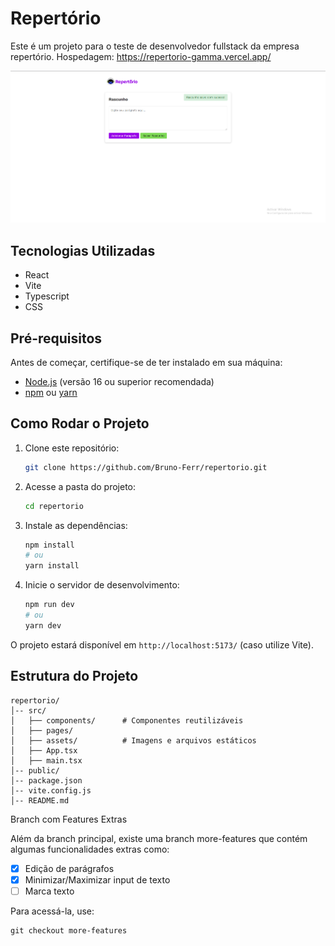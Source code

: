 # Repertório

Este é um projeto para o teste de desenvolvedor fullstack da empresa repertório.
Hospedagem: https://repertorio-gamma.vercel.app/

![App Screenshot](./public/image.png)

## Tecnologias Utilizadas

- React
- Vite
- Typescript
- CSS

## Pré-requisitos

Antes de começar, certifique-se de ter instalado em sua máquina:

- [Node.js](https://nodejs.org/) (versão 16 ou superior recomendada)
- [npm](https://www.npmjs.com/) ou [yarn](https://yarnpkg.com/)

## Como Rodar o Projeto

1. Clone este repositório:
   ```sh
   git clone https://github.com/Bruno-Ferr/repertorio.git
   ```

2. Acesse a pasta do projeto:
   ```sh
   cd repertorio
   ```

3. Instale as dependências:
   ```sh
   npm install
   # ou
   yarn install
   ```

4. Inicie o servidor de desenvolvimento:
   ```sh
   npm run dev
   # ou
   yarn dev
   ```

O projeto estará disponível em `http://localhost:5173/` (caso utilize Vite).

## Estrutura do Projeto

```
repertorio/
│-- src/
│   ├── components/      # Componentes reutilizáveis
│   ├── pages/           
│   ├── assets/          # Imagens e arquivos estáticos
│   ├── App.tsx
│   ├── main.tsx
│-- public/
│-- package.json
│-- vite.config.js 
│-- README.md
```

Branch com Features Extras

Além da branch principal, existe uma branch more-features que contém algumas funcionalidades extras como:

- [X] Edição de parágrafos
- [X] Minimizar/Maximizar input de texto
- [ ] Marca texto

Para acessá-la, use:

```
git checkout more-features
```
